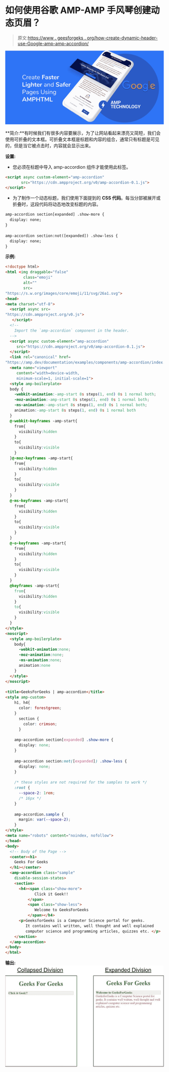 # 如何使用谷歌 AMP-AMP 手风琴创建动态页眉？

> 原文:[https://www . geesforgeks . org/how-create-dynamic-header-use-Google-amp-amp-accordion/](https://www.geeksforgeeks.org/how-to-create-dynamic-header-using-google-amp-amp-accordion/)

![](img/da896cbc9c91eb6bafeb2ca1d138fca6.png)

**简介:**有时候我们有很多内容要展示，为了让网站看起来漂亮又简短，我们会使用可折叠的文本框。可折叠文本框是标题和内容的组合，通常只有标题是可见的，但是当它被点击时，内容就会显示出来。

**设置:**

*   您必须在标题中导入 amp-accordion 组件才能使用此标签。

```html
<script async custom-element="amp-accordion"
       src="https://cdn.ampproject.org/v0/amp-accordion-0.1.js">
</script>
```

*   为了制作一个动态标题，我们使用下面提到的 **CSS 代码**。每当分部被展开或折叠时，这段代码将动态地改变标题的内容。

```html
amp-accordion section[expanded] .show-more {
  display: none;
}

amp-accordion section:not([expanded]) .show-less {
  display: none;
}
```

**示例:**

```html
<!doctype html>
<html <img draggable="false" 
        class="emoji" 
        alt="" 
        src=
"https://s.w.org/images/core/emoji/11/svg/26a1.svg">
<head>
<meta charset="utf-8">
  <script async src=
"https://cdn.ampproject.org/v0.js">
   </script>
  <!--
    Import the `amp-accordion` component in the header.
  -->
  <script async custom-element="amp-accordion" 
     src="https://cdn.ampproject.org/v0/amp-accordion-0.1.js">
  </script>
  <link rel="canonical" href=
"https://amp.dev/documentation/examples/components/amp-accordion/index.html">
  <meta name="viewport" 
     content="width=device-width, 
     minimum-scale=1, initial-scale=1">
  <style amp-boilerplate>
  body {
    -webkit-animation:-amp-start 8s steps(1, end) 0s 1 normal both;
    -moz-animation:-amp-start 8s steps(1, end) 0s 1 normal both;
    -ms-animation:-amp-start 8s steps(1, end) 0s 1 normal both;
    animation:-amp-start 8s steps(1, end) 0s 1 normal both
  }
  @-webkit-keyframes -amp-start{
    from{
      visibility:hidden
    }
    to{
      visibility:visible
    }
  }@-moz-keyframes -amp-start{
    from{
      visibility:hidden
    }
    to{
      visibility:visible
    }
  }
  @-ms-keyframes -amp-start{
    from{
      visibility:hidden
    }
    to{
      visibility:visible
    }
  }
  @-o-keyframes -amp-start{
    from{
      visibility:hidden
    }
    to{
      visibility:visible
    }
  }
  @keyframes -amp-start{
    from{
      visibility:hidden
    }
    to{
      visibility:visible
    }
  }
</style>
<noscript>
  <style amp-boilerplate>
    body{
      -webkit-animation:none;
      -moz-animation:none;
      -ms-animation:none;
      animation:none
    }
  </style>
</noscript>

<title>GeeksForGeeks | amp-accordion</title>
<style amp-custom>
    h1, h4{
      color: forestgreen;
    }
      section {
        color: crimson;
      }

    amp-accordion section[expanded] .show-more {
      display: none;
    }

    amp-accordion section:not([expanded]) .show-less {
      display: none;
    }

    /* these styles are not required for the samples to work */
    :root {
      --space-2: 1rem;
      /* 16px */
    }

    amp-accordion.sample {
      margin: var(--space-2);
    }
</style>
<meta name="robots" content="noindex, nofollow">
</head>
<body>
  <!-- Body of the Page -->
  <center><h1>
    Geeks For Geeks
  </h1></center>
  <amp-accordion class="sample"
    disable-session-states>
    <section>
      <h4><span class="show-more">
             Click it Geek!!
          </span> 
          <span class="show-less">
             Welcome to GeeksForGeeks
          </span></h4>
      <p>GeeksforGeeks is a Computer Science portal for geeks. 
         It contains well written, well thought and well explained 
         computer science and programming articles, quizzes etc. </p>
    </section>
  </amp-accordion>
</body>
</html>
```

**输出:** ![](img/0f590199a8527488c26b7c4b85a19f27.png)